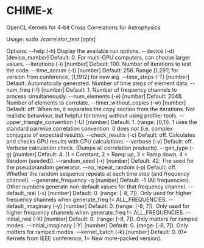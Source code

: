 # CHIME-x
OpenCL Kernels for 4-bit Cross Correlations for Astrophysics

Usage: sudo ./correlator_test [opts]

Options:
  --help (-h)                               Display the available run options.
  --device (-d) [device_number]             Default: 0. For multi-GPU computers, can choose larger values.
  --iterations (-i) [number]                Default: 100. Number of iterations to test the code.
  --time_accum (-t) [number]                Default: 256. Range [1,291] for version from conference, [1,1912] for new alg.
  --time_steps (-T) [number]                Default: Automatically generated. Number of time steps of element data.
  --num_freq (-f) [number]                  Default: 1. Number of frequency channels to process simultaneously.
  --num_elements (-e) [number]              Default: 2048. Number of elements to correlate.
  --timer_without_copies (-w) [number]      Default: off. When on, it separates the copy section from the iterations. 
                                                     Not realistic behaviour, but helpful for timing without using profiler tools.
  --upper_triangle_convention (-U) [number] Default: 1. (range: [0,1]). 1 uses the standard pairwise correlation convention. 0 does not (i.e. complex conjugate of expected results).
  --check_results (-c)                      Default: off. Calculates and checks GPU results with CPU calculations.
  --verbose (-v)                            Default: off. Verbose calculation check. (Dumps all correlation products).
  --gen_type (-g) [number]                  Default: 4. (1 = Constant, 2 = Ramp up, 3 = Ramp down, 4 = Random (seeded)).
  --random_seed (-r) [number]               Default: 42. The seed for the pseudorandom generator.
  --no_repeat_random (-p)                   Default: off. Whether the random sequence repeats at each time step (and frequency channel).
  --generate_frequency -q [number]          Default: -1 (All frequencies). Other numbers generate non-default values for that frequency channel.
  --default_real (-x) [number]              Default: 0. (range: [-8, 7]). Only used for higher frequency channels when generate_freq != ALL_FREQUENCIES.
  --default_imaginary (-y) [number]         Default: 0. (range: [-8, 7]). Only used for higher frequency channels when generate_freq != ALL_FREQUENCIES.
  --initial_real (-X) [number]              Default: 0. (range: [-8, 7]). Only matters for ramped modes.
  --initial_imaginary (-Y) [number]         Default: 0. (range: [-8, 7]). Only matters for ramped modes.
  --kernel_batch (-k) [number]              Default: 0. (0= Kernels from IEEE conference, 1= New more-packed version).

